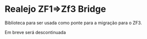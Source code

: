 # Realejo ZF1=>Zf3 Bridge

Biblioteca para ser usada como ponte para a migração para o ZF3.

Em breve será descontinuada  
